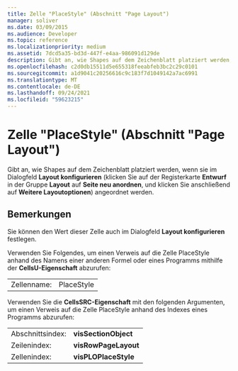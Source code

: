 ```yaml
---
title: Zelle "PlaceStyle" (Abschnitt "Page Layout")
manager: soliver
ms.date: 03/09/2015
ms.audience: Developer
ms.topic: reference
ms.localizationpriority: medium
ms.assetid: 7dcd5a35-bd3d-447f-e4aa-986091d129de
description: Gibt an, wie Shapes auf dem Zeichenblatt platziert werden, wenn sie im Dialogfeld Layout konfigurieren (klicken Sie auf der Registerkarte Entwurf in der Gruppe Layout auf Seite neu anordnen, und klicken Sie anschließend auf Weitere Layoutoptionen) angeordnet werden.
ms.openlocfilehash: c2d0db15511d5e655318feeabfeb3bc2c29c0101
ms.sourcegitcommit: a1d9041c20256616c9c183f7d1049142a7ac6991
ms.translationtype: MT
ms.contentlocale: de-DE
ms.lasthandoff: 09/24/2021
ms.locfileid: "59623215"
---
```

# <a name="placestyle-cell-page-layout-section"></a>Zelle "PlaceStyle" (Abschnitt "Page Layout")

Gibt an, wie Shapes auf dem Zeichenblatt platziert werden, wenn sie im Dialogfeld **Layout konfigurieren** (klicken Sie auf der Registerkarte **Entwurf** in der Gruppe **Layout** auf **Seite neu anordnen**, und klicken Sie anschließend auf **Weitere Layoutoptionen**) angeordnet werden.
  
## <a name="remarks"></a>Bemerkungen

Sie können den Wert dieser Zelle auch im Dialogfeld **Layout konfigurieren** festlegen. 
  
Verwenden Sie Folgendes, um einen Verweis auf die Zelle PlaceStyle anhand des Namens einer anderen Formel oder eines Programms mithilfe der **CellsU-Eigenschaft** abzurufen: 
  
|||
|:-----|:-----|
|Zellenname:  <br/> |PlaceStyle  <br/> |
   
Verwenden Sie die **CellsSRC-Eigenschaft** mit den folgenden Argumenten, um einen Verweis auf die Zelle PlaceStyle anhand des Indexes eines Programms abzurufen: 
  
|||
|:-----|:-----|
|Abschnittsindex:  <br/> |**visSectionObject** <br/> |
|Zeilenindex:  <br/> |**visRowPageLayout** <br/> |
|Zellenindex:  <br/> |**visPLOPlaceStyle** <br/> |
   

